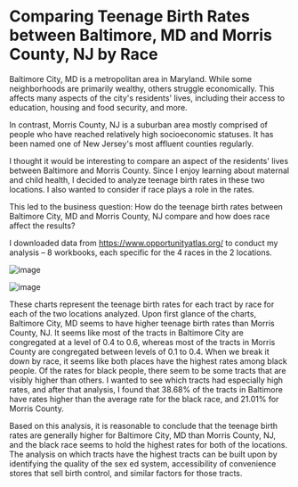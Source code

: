 # Comparing Teenage Birth Rates between Baltimore, MD and Morris County, NJ by Race 

Baltimore City, MD is a metropolitan area in Maryland. While some neighborhoods are primarily wealthy, others struggle economically. This affects many aspects of the city's residents' lives, including their access to education, housing and food security, and more.

In contrast, Morris County, NJ is a suburban area mostly comprised of people who have reached relatively high socioeconomic statuses. It has been named one of New Jersey's most affluent counties regularly. 

I thought it would be interesting to compare an aspect of the residents' lives between Baltimore and Morris County. Since I enjoy learning about maternal and child health, I decided to analyze teenage birth rates in these two locations. I also wanted to consider if race plays a role in the rates. 

This led to the business question: How do the teenage birth rates between Baltimore City, MD and Morris County, NJ compare and how does race affect the results? 

I downloaded data from https://www.opportunityatlas.org/ to conduct my analysis – 8 workbooks, each specific for the 4 races in the 2 locations. 

![image](https://user-images.githubusercontent.com/70545150/93415855-76202600-f872-11ea-94cd-03f8ac3a7d04.png)


![image](https://user-images.githubusercontent.com/70545150/93415933-a36cd400-f872-11ea-8418-38a38063de70.png)

These charts represent the teenage birth rates for each tract by race for each of the two locations analyzed. Upon first glance of the charts, Baltimore City, MD seems to have higher teenage birth rates than Morris County, NJ. It seems like most of the tracts in Baltimore City are congregated at a level of 0.4 to 0.6, whereas most of the tracts in Morris County are congregated between levels of 0.1 to 0.4. When we break it down by race, it seems like both places have the highest rates among black people. Of the rates for black people, there seem to be some tracts that are visibly higher than others. I wanted to see which tracts had especially high rates, and after that analysis, I found that 38.68% of the tracts in Baltimore have rates higher than the average rate for the black race, and 21.01% for Morris County. 						

Based on this analysis, it is reasonable to conclude that the teenage birth rates are generally higher for Baltimore City, MD than Morris County, NJ, and the black race seems to hold the highest rates for both of the locations. The analysis on which tracts have the highest tracts can be built upon by identifying the quality of the sex ed system, accessibility of convenience stores that sell birth control, and similar factors for those tracts. 
